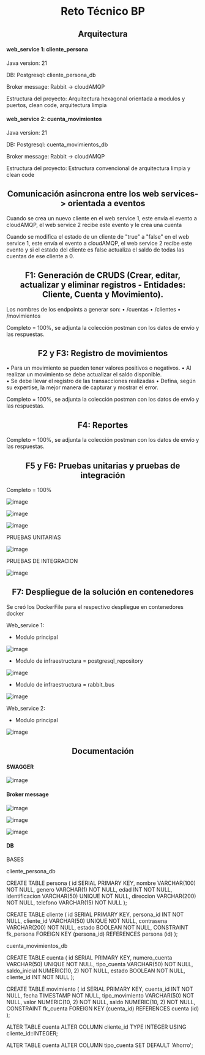 <h1 align="center">Reto Técnico BP</h1>


<h2 align="center">Arquitectura  </h2>


<h4>web_service 1: cliente_persona</h4>

Java version: 21

DB: Postgresql:  cliente_persona_db

Broker message: Rabbit -> cloudAMQP


Estructura del proyecto: Arquitectura hexagonal orientada a modulos y puertos, clean code, arquitectura limpia


<h4>web_service 2: cuenta_movimientos</h4>


Java version: 21

DB: Postgresql: cuenta_movimientos_db

Broker message: Rabbit -> cloudAMQP

Estructura del proyecto: Estructura convencional de  arquitectura limpia y clean code


<h2 align="center">Comunicación asincrona  entre los web services-> orientada a eventos </h2>


Cuando se crea un nuevo cliente en el web service 1, este envía el evento a cloudAMQP, el web service 2 recibe este evento y le crea una cuenta



Cuando se modifica el estado de un  cliente de "true" a "false" en el web service 1, este envía el evento a cloudAMQP, el web service 2 recibe este evento y si el estado del cliente es false actualiza el saldo de todas las  cuentas de ese cliente a 0.



<h2 align="center">F1: Generación de CRUDS (Crear, editar, actualizar y eliminar registros - Entidades: Cliente, 
Cuenta y Movimiento). </h2>


Los nombres de los endpoints a generar son: 
• /cuentas 
• /clientes 
• /movimientos 


Completo = 100%, se adjunta la colección postman con los datos de envío y las respuestas.

<h2 align="center">F2 y F3: Registro de movimientos </h2>


• Para un movimiento se pueden tener valores positivos o negativos. 
• Al realizar un movimiento se debe actualizar el saldo disponible.  
• Se debe llevar el registro de las transacciones realizadas 
• Defina, según su expertise, la mejor manera de capturar y mostrar el error. 

Completo = 100%, se adjunta la colección postman con los datos de envío y las respuestas.

<h2 align="center">F4:  Reportes </h2>

Completo = 100%, se adjunta la colección postman con los datos de envío y las respuestas.

<h2 align="center">F5 y F6: Pruebas unitarias y pruebas de integración</h2>



Completo = 100%

![image](https://github.com/user-attachments/assets/52d4a8d4-f332-4d1d-b627-991c0edee4cd)

![image](https://github.com/user-attachments/assets/6dc528e2-6395-4070-b838-67280003f623)

![image](https://github.com/user-attachments/assets/b7ad1e92-0047-48bc-9d85-8fd083b67aec)


PRUEBAS UNITARIAS



![image](https://github.com/user-attachments/assets/b265f8de-757c-44ee-a162-a24d2d25b370)



PRUEBAS DE INTEGRACION


![image](https://github.com/user-attachments/assets/c3e62dee-864a-4be1-a46e-369567bfe265)







<h2 align="center">F7: Despliegue de la solución en contenedores </h2>

Se creó los DockerFile para el respectivo despliegue en contenedores docker

Web_service 1:


  - Modulo principal
    
![image](https://github.com/user-attachments/assets/76ebef5d-e598-4c45-ad13-4b470123a727)


  - Modulo de infraestructura = postgresql_repository


![image](https://github.com/user-attachments/assets/f6afac5d-ba9a-4284-9515-243ef41d83b2)


  - Modulo de infraestructura = rabbit_bus


![image](https://github.com/user-attachments/assets/a980dd31-9de8-4ed4-96f5-3746d83317e6)



Web_service 2:


  - Modulo principal

    
![image](https://github.com/user-attachments/assets/fa210b2c-9f3d-4893-911b-46849f257a87)









<h2 align="center">Documentación </h2>


<h4>SWAGGER</h4>


![image](https://github.com/user-attachments/assets/3d47d89d-e40b-4830-8988-e1ce034631c5)




<h4 >Broker message</h4>


![image](https://github.com/user-attachments/assets/03d6de97-1855-4446-86f2-aad0a04b31be)


![image](https://github.com/user-attachments/assets/ea0ef2c2-0ed9-41ca-bdc6-5954822c7055)


![image](https://github.com/user-attachments/assets/b0d1ab94-5bc0-4d3a-bf9b-85f98be13a5e)



<h4>DB</h4>


BASES

cliente_persona_db


CREATE TABLE persona (
    id SERIAL PRIMARY KEY,
    nombre VARCHAR(100) NOT NULL,
    genero VARCHAR(1) NOT NULL,
    edad INT NOT NULL,
    identificacion VARCHAR(50) UNIQUE NOT NULL,
    direccion VARCHAR(200) NOT NULL,
    telefono VARCHAR(15) NOT NULL
);

CREATE TABLE cliente (
    id SERIAL PRIMARY KEY,
    persona_id INT NOT NULL,
    cliente_id VARCHAR(50) UNIQUE NOT NULL,
    contrasena VARCHAR(200) NOT NULL,
    estado BOOLEAN NOT NULL,
    CONSTRAINT fk_persona FOREIGN KEY (persona_id) REFERENCES persona (id)
);


cuenta_movimientos_db



CREATE TABLE cuenta (
    id SERIAL PRIMARY KEY,
    numero_cuenta VARCHAR(50) UNIQUE NOT NULL,
    tipo_cuenta VARCHAR(50) NOT NULL,
    saldo_inicial NUMERIC(10, 2) NOT NULL,
    estado BOOLEAN NOT NULL,
    cliente_id INT NOT NULL
);






CREATE TABLE movimiento (
    id SERIAL PRIMARY KEY,
    cuenta_id INT NOT NULL,
    fecha TIMESTAMP NOT NULL,
    tipo_movimiento VARCHAR(50) NOT NULL,
    valor NUMERIC(10, 2) NOT NULL,
    saldo NUMERIC(10, 2) NOT NULL,
    CONSTRAINT fk_cuenta FOREIGN KEY (cuenta_id) REFERENCES cuenta (id)
);


ALTER TABLE cuenta
ALTER COLUMN cliente_id TYPE INTEGER USING cliente_id::INTEGER;

ALTER TABLE cuenta
ALTER COLUMN tipo_cuenta SET DEFAULT 'Ahorro';

